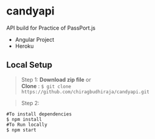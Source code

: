 # candyapi
API build for Practice of PassPort.js
- Angular Project
- Heroku
## Local Setup
> Step 1: 
**Download zip file** 
or <br>
**Clone** : `$ git clone https://github.com/chiragbudhiraja/candyapi.git`


>Step 2:
```
#To install dependencies
$ npm install
#To Run locally
$ npm start 
``` 
